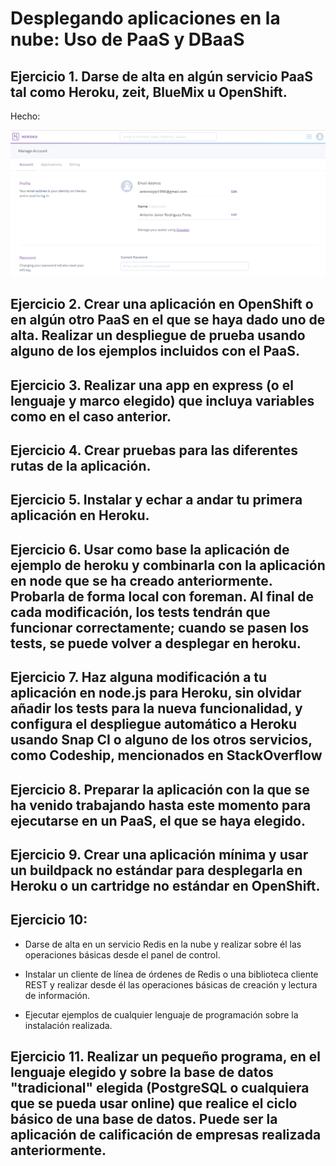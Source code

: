 # Desplegando aplicaciones en la nube: Uso de PaaS y DBaaS

## Ejercicio 1. Darse de alta en algún servicio PaaS tal como Heroku, zeit, BlueMix u OpenShift.

Hecho:

![Captura Heroku](img/heroku1.png "Cuenta heroku")



## Ejercicio 2. Crear una aplicación en OpenShift o en algún otro PaaS en el que se haya dado uno de alta. Realizar un despliegue de prueba usando alguno de los ejemplos incluidos con el PaaS.

## Ejercicio 3. Realizar una app en express (o el lenguaje y marco elegido) que incluya variables como en el caso anterior.

## Ejercicio 4. Crear pruebas para las diferentes rutas de la aplicación.

## Ejercicio 5. Instalar y echar a andar tu primera aplicación en Heroku.

## Ejercicio 6. Usar como base la aplicación de ejemplo de heroku y combinarla con la aplicación en node que se ha creado anteriormente. Probarla de forma local con foreman. Al final de cada modificación, los tests tendrán que funcionar correctamente; cuando se pasen los tests, se puede volver a desplegar en heroku.

## Ejercicio 7. Haz alguna modificación a tu aplicación en node.js para Heroku, sin olvidar añadir los tests para la nueva funcionalidad, y configura el despliegue automático a Heroku usando Snap CI o alguno de los otros servicios, como Codeship, mencionados en StackOverflow

## Ejercicio 8. Preparar la aplicación con la que se ha venido trabajando hasta este momento para ejecutarse en un PaaS, el que se haya elegido.

## Ejercicio 9. Crear una aplicación mínima y usar un buildpack no estándar para desplegarla en Heroku o un cartridge no estándar en OpenShift.

## Ejercicio 10:
-   Darse de alta en un servicio Redis en la nube y realizar sobre él las operaciones básicas desde el panel de control.

-   Instalar un cliente de línea de órdenes de Redis o una biblioteca cliente REST y realizar desde él las operaciones básicas de creación y lectura de información.

-   Ejecutar ejemplos de cualquier lenguaje de programación sobre la instalación realizada.

## Ejercicio 11.  Realizar un pequeño programa, en el lenguaje elegido y sobre la base de datos "tradicional" elegida (PostgreSQL o cualquiera que se pueda usar online) que realice el ciclo básico de una base de datos. Puede ser la aplicación de calificación de empresas realizada anteriormente.